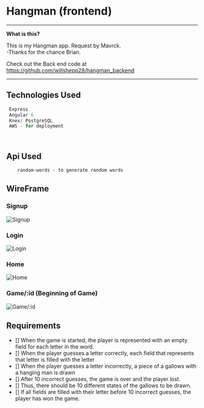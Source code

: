 # Hangman (frontend)


----

**What is this?** 

This is my Hangman app. Request by Mavrck.<br>
-Thanks for the chance Brian.<br>

Check out the Back end code at https://github.com/willshepp28/hangman_backend

---


## Technologies Used

```js
 Express
 Angular 6
 Knex/ PostgreSQL
 AWS - for deployment

 
```


## Api Used

```
    random-words - to generate random words

```


## WireFrame


### Signup
![Signup](https://s3.amazonaws.com/hangman-app/wireframe/Signup.png)

### Login
![Login](https://s3.amazonaws.com/hangman-app/wireframe/Login.png)

### Home
![Home](https://s3.amazonaws.com/hangman-app/wireframe/Home.png)

### Game/:id (Beginning of Game)
![Game/:id](https://s3.amazonaws.com/hangman-app/wireframe/Game__id.png)



  ## Requirements

  - [] When the game is started, the player is represented with an empty field for each letter in the word.
  - [] When the player guesses a letter correctly, each field that represents that letter is filled with the letter
  - [] When the player guesses a letter incorrectly, a piece of a gallows with a hanging man is drawn
  - [] After 10 incorrect guesses, the game is over and the player lost.
  - [] Thus, there should be 10 different states of the gallows to be drawn.
  - [] If all fields are filled with their letter before 10 incorrect guesses, the player has won the game.